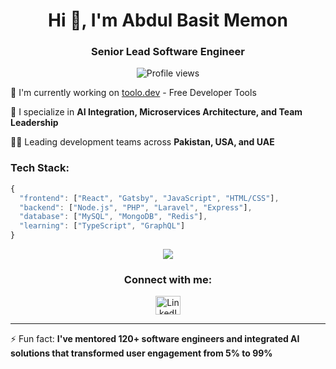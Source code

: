 <h1 align="center">Hi 👋, I'm Abdul Basit Memon</h1>
<h3 align="center">Senior Lead Software Engineer</h3>

<p align="center">
  <img src="https://komarev.com/ghpvc/?username=memonabdulbasit&label=Profile%20views&color=0e75b6&style=flat" alt="Profile views" />
</p>

🔭 I'm currently working on [toolo.dev](https://toolo.dev) - Free Developer Tools

🌱 I specialize in **AI Integration, Microservices Architecture, and Team Leadership**

👨‍💻 Leading development teams across **Pakistan, USA, and UAE**

### Tech Stack:
```javascript
{
  "frontend": ["React", "Gatsby", "JavaScript", "HTML/CSS"],
  "backend": ["Node.js", "PHP", "Laravel", "Express"],
  "database": ["MySQL", "MongoDB", "Redis"],
  "learning": ["TypeScript", "GraphQL"]
}
```

<p align="center">
  <img src="https://github-readme-stats.vercel.app/api?username=memonabdulbasit&show_icons=true&theme=dark&hide_border=true" />
</p>

<h3 align="center">Connect with me:</h3>
<p align="center">
  <a href="https://www.linkedin.com/in/abdulbasitmemon/" target="_blank">
    <img src="https://raw.githubusercontent.com/rahuldkjain/github-profile-readme-generator/master/src/images/icons/Social/linked-in-alt.svg" alt="LinkedIn" height="30" width="40" />
  </a>
</p>

---
⚡ Fun fact: **I've mentored 120+ software engineers and integrated AI solutions that transformed user engagement from 5% to 99%**
